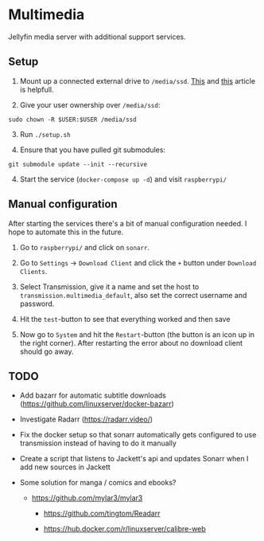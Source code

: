 # Multimedia

Jellyfin media server with additional support services.

## Setup

1. Mount up a connected external drive to `/media/ssd`.
[This](https://www.pidramble.com/wiki/benchmarks/external-usb-drives) and [this](https://www.raspberrypi.org/documentation/configuration/external-storage.md) article is helpfull.


2. Give your user ownership over `/media/ssd`:

```
sudo chown -R $USER:$USER /media/ssd
```

3. Run `./setup.sh`

4. Ensure that you have pulled git submodules:

```
git submodule update --init --recursive
```

4. Start the service (`docker-compose up -d`) and visit `raspberrypi/`

## Manual configuration
After starting the services there's a bit of manual configuration needed. I hope to automate this in the future.

1. Go to `raspberrypi/` and click on `sonarr`.

2. Go to `Settings` -> `Download Client` and click the `+` button under `Download Clients`.

3. Select Transmission, give it a name and set the host to `transmission.multimedia_default`, also set the correct username and password.

4. Hit the `test`-button to see that everything worked and then save

5. Now go to `System` and hit the `Restart`-button (the button is an icon up in the right corner). After restarting the error about no download client should go away.

## TODO

- Add bazarr for automatic subtitle downloads (https://github.com/linuxserver/docker-bazarr)

- Investigate Radarr (https://radarr.video/)

- Fix the docker setup so that sonarr automatically gets configured to use transmission instead of having to do it manually

- Create a script that listens to Jackett's api and updates Sonarr when I add new sources in Jackett

- Some solution for manga / comics and ebooks?

  - https://github.com/mylar3/mylar3

	- https://github.com/tingtom/Readarr

	- https://hub.docker.com/r/linuxserver/calibre-web
